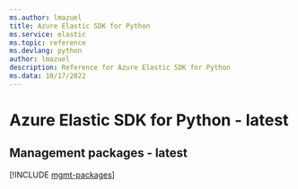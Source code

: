 ```yaml
---
ms.author: lmazuel
title: Azure Elastic SDK for Python
ms.service: elastic
ms.topic: reference
ms.devlang: python
author: lmazuel
description: Reference for Azure Elastic SDK for Python
ms.data: 10/17/2022
---
```

# Azure Elastic SDK for Python - latest

## Management packages - latest
[!INCLUDE [mgmt-packages](elastic-mgmt-index.md)]